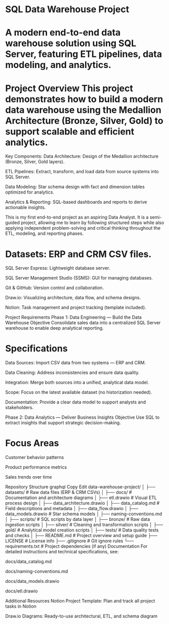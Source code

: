SQL Data Warehouse Project
==================================================================================================================================

A modern end-to-end data warehouse solution using SQL Server, featuring ETL pipelines, data modeling, and analytics.
========================================================================================================================
Project Overview
This project demonstrates how to build a modern data warehouse using the Medallion Architecture (Bronze, Silver, Gold) to support scalable and efficient analytics.
==================================================================================================================================
Key Components:
Data Architecture: Design of the Medallion architecture (Bronze, Silver, Gold layers).

ETL Pipelines: Extract, transform, and load data from source systems into SQL Server.

Data Modeling: Star schema design with fact and dimension tables optimized for analytics.

Analytics & Reporting: SQL-based dashboards and reports to derive actionable insights.

This is my first end-to-end project as an aspiring Data Analyst. It is a semi-guided project, allowing me to learn by following structured steps while also applying independent problem-solving and critical thinking throughout the ETL, modeling, and reporting phases.

Datasets: ERP and CRM CSV files.
===================================
SQL Server Express: Lightweight database server.

SQL Server Management Studio (SSMS): GUI for managing databases.

Git & GitHub: Version control and collaboration.

Draw.io: Visualizing architecture, data flow, and schema designs.

Notion: Task management and project tracking (template included).

Project Requirements
Phase 1: Data Engineering — Build the Data Warehouse
Objective
Consolidate sales data into a centralized SQL Server warehouse to enable deep analytical reporting.

Specifications
=================================================
Data Sources: Import CSV data from two systems — ERP and CRM.

Data Cleaning: Address inconsistencies and ensure data quality.

Integration: Merge both sources into a unified, analytical data model.

Scope: Focus on the latest available dataset (no historization needed).

Documentation: Provide a clear data model to support analysts and stakeholders.

Phase 2: Data Analytics — Deliver Business Insights
Objective
Use SQL to extract insights that support strategic decision-making.

Focus Areas
=============================
Customer behavior patterns

Product performance metrics

Sales trends over time

Repository Structure
graphql
Copy
Edit
data-warehouse-project/
│
├── datasets/                   # Raw data files (ERP & CRM CSVs)
│
├── docs/                       # Documentation and architecture diagrams
│   ├── etl.drawio              # Visual ETL process design
│   ├── data_architecture.drawio
│   ├── data_catalog.md         # Field descriptions and metadata
│   ├── data_flow.drawio
│   ├── data_models.drawio      # Star schema models
│   ├── naming-conventions.md
│
├── scripts/                    # SQL scripts by data layer
│   ├── bronze/                 # Raw data ingestion scripts
│   ├── silver/                 # Cleaning and transformation scripts
│   ├── gold/                   # Analytical model creation scripts
│
├── tests/                      # Data quality tests and checks
│
├── README.md                   # Project overview and setup guide
├── LICENSE                     # License info
├── .gitignore                  # Git ignore rules
└── requirements.txt            # Project dependencies (if any)
Documentation
For detailed instructions and technical specifications, see:

docs/data_catalog.md

docs/naming-conventions.md

docs/data_models.drawio

docs/etl.drawio

Additional Resources
Notion Project Template: Plan and track all project tasks in Notion

Draw.io Diagrams: Ready-to-use architectural, ETL, and schema diagram
